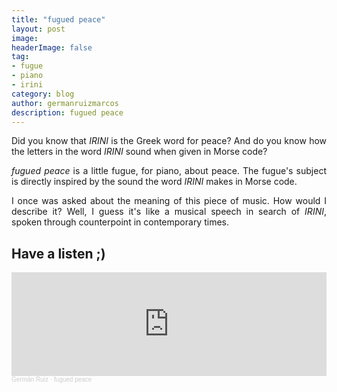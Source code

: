 ```yaml
---
title: "fugued peace"
layout: post
image:  
headerImage: false
tag:
- fugue
- piano
- irini
category: blog
author: germanruizmarcos
description: fugued peace
---
```


<p style='text-align: justify;'>Did you know that <em>IRINI</em> is the Greek word for peace? And do you know how the letters in the word <em>IRINI</em> sound when given in Morse code?</p>

<p style='text-align: justify;'><em>fugued peace</em> is a little fugue, for piano, about peace. The fugue's subject is directly inspired by the sound the word <em>IRINI</em> makes in Morse code.</p> 

<p style='text-align: justify;'>I once was asked about the meaning of this piece of music. How would I describe it? Well, I guess it's like a musical speech in search of <em>IRINI</em>, spoken through counterpoint in contemporary times.</p> 


## Have a listen ;)

<iframe width="100%" height="166" scrolling="no" frameborder="no" allow="autoplay" src="https://w.soundcloud.com/player/?url=https%3A//api.soundcloud.com/tracks/1299406915%3Fsecret_token%3Ds-ofk0tlqToej&color=%2318db37&auto_play=false&hide_related=false&show_comments=true&show_user=true&show_reposts=false&show_teaser=true"></iframe><div style="font-size: 10px; color: #cccccc;line-break: anywhere;word-break: normal;overflow: hidden;white-space: nowrap;text-overflow: ellipsis; font-family: Interstate,Lucida Grande,Lucida Sans Unicode,Lucida Sans,Garuda,Verdana,Tahoma,sans-serif;font-weight: 100;"><a href="https://soundcloud.com/german-ruiz-115551229" title="Germán Ruiz" target="_blank" style="color: #cccccc; text-decoration: none;">Germán Ruiz</a> · <a href="https://soundcloud.com/german-ruiz-115551229/fugued-peace/s-ofk0tlqToej" title="fugued peace" target="_blank" style="color: #cccccc; text-decoration: none;">fugued peace</a></div>